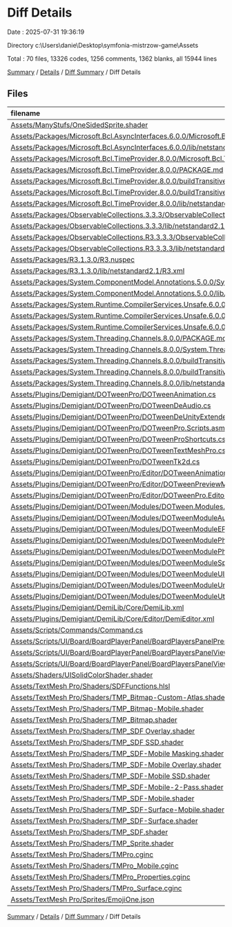 # Diff Details

Date : 2025-07-31 19:36:19

Directory c:\\Users\\danie\\Desktop\\symfonia-mistrzow-game\\Assets

Total : 70 files,  13326 codes, 1256 comments, 1362 blanks, all 15944 lines

[Summary](results.md) / [Details](details.md) / [Diff Summary](diff.md) / Diff Details

## Files
| filename | language | code | comment | blank | total |
| :--- | :--- | ---: | ---: | ---: | ---: |
| [Assets/ManyStufs/OneSidedSprite.shader](/Assets/ManyStufs/OneSidedSprite.shader) | UnityShader | 40 | 1 | 5 | 46 |
| [Assets/Packages/Microsoft.Bcl.AsyncInterfaces.6.0.0/Microsoft.Bcl.AsyncInterfaces.nuspec](/Assets/Packages/Microsoft.Bcl.AsyncInterfaces.6.0.0/Microsoft.Bcl.AsyncInterfaces.nuspec) | XML | 30 | 0 | 1 | 31 |
| [Assets/Packages/Microsoft.Bcl.AsyncInterfaces.6.0.0/lib/netstandard2.1/Microsoft.Bcl.AsyncInterfaces.xml](/Assets/Packages/Microsoft.Bcl.AsyncInterfaces.6.0.0/lib/netstandard2.1/Microsoft.Bcl.AsyncInterfaces.xml) | XML | 8 | 0 | 1 | 9 |
| [Assets/Packages/Microsoft.Bcl.TimeProvider.8.0.0/Microsoft.Bcl.TimeProvider.nuspec](/Assets/Packages/Microsoft.Bcl.TimeProvider.8.0.0/Microsoft.Bcl.TimeProvider.nuspec) | XML | 31 | 0 | 1 | 32 |
| [Assets/Packages/Microsoft.Bcl.TimeProvider.8.0.0/PACKAGE.md](/Assets/Packages/Microsoft.Bcl.TimeProvider.8.0.0/PACKAGE.md) | Markdown | 40 | 0 | 17 | 57 |
| [Assets/Packages/Microsoft.Bcl.TimeProvider.8.0.0/buildTransitive/net461/Microsoft.Bcl.TimeProvider.targets](/Assets/Packages/Microsoft.Bcl.TimeProvider.8.0.0/buildTransitive/net461/Microsoft.Bcl.TimeProvider.targets) | XML | 6 | 0 | 1 | 7 |
| [Assets/Packages/Microsoft.Bcl.TimeProvider.8.0.0/buildTransitive/netcoreapp2.0/Microsoft.Bcl.TimeProvider.targets](/Assets/Packages/Microsoft.Bcl.TimeProvider.8.0.0/buildTransitive/netcoreapp2.0/Microsoft.Bcl.TimeProvider.targets) | XML | 6 | 0 | 1 | 7 |
| [Assets/Packages/Microsoft.Bcl.TimeProvider.8.0.0/lib/netstandard2.0/Microsoft.Bcl.TimeProvider.xml](/Assets/Packages/Microsoft.Bcl.TimeProvider.8.0.0/lib/netstandard2.0/Microsoft.Bcl.TimeProvider.xml) | XML | 415 | 0 | 1 | 416 |
| [Assets/Packages/ObservableCollections.3.3.3/ObservableCollections.nuspec](/Assets/Packages/ObservableCollections.3.3.3/ObservableCollections.nuspec) | XML | 27 | 0 | 0 | 27 |
| [Assets/Packages/ObservableCollections.3.3.3/lib/netstandard2.1/ObservableCollections.xml](/Assets/Packages/ObservableCollections.3.3.3/lib/netstandard2.1/ObservableCollections.xml) | XML | 389 | 0 | 3 | 392 |
| [Assets/Packages/ObservableCollections.R3.3.3.3/ObservableCollections.R3.nuspec](/Assets/Packages/ObservableCollections.R3.3.3.3/ObservableCollections.R3.nuspec) | XML | 34 | 0 | 0 | 34 |
| [Assets/Packages/ObservableCollections.R3.3.3.3/lib/netstandard2.1/ObservableCollections.R3.xml](/Assets/Packages/ObservableCollections.R3.3.3.3/lib/netstandard2.1/ObservableCollections.R3.xml) | XML | 350 | 0 | 3 | 353 |
| [Assets/Packages/R3.1.3.0/R3.nuspec](/Assets/Packages/R3.1.3.0/R3.nuspec) | XML | 36 | 0 | 0 | 36 |
| [Assets/Packages/R3.1.3.0/lib/netstandard2.1/R3.xml](/Assets/Packages/R3.1.3.0/lib/netstandard2.1/R3.xml) | XML | 444 | 0 | 3 | 447 |
| [Assets/Packages/System.ComponentModel.Annotations.5.0.0/System.ComponentModel.Annotations.nuspec](/Assets/Packages/System.ComponentModel.Annotations.5.0.0/System.ComponentModel.Annotations.nuspec) | XML | 68 | 0 | 2 | 70 |
| [Assets/Packages/System.ComponentModel.Annotations.5.0.0/lib/netstandard2.1/System.ComponentModel.Annotations.xml](/Assets/Packages/System.ComponentModel.Annotations.5.0.0/lib/netstandard2.1/System.ComponentModel.Annotations.xml) | XML | 1,201 | 0 | 9 | 1,210 |
| [Assets/Packages/System.Runtime.CompilerServices.Unsafe.6.0.0/System.Runtime.CompilerServices.Unsafe.nuspec](/Assets/Packages/System.Runtime.CompilerServices.Unsafe.6.0.0/System.Runtime.CompilerServices.Unsafe.nuspec) | XML | 28 | 0 | 1 | 29 |
| [Assets/Packages/System.Runtime.CompilerServices.Unsafe.6.0.0/buildTransitive/netcoreapp2.0/System.Runtime.CompilerServices.Unsafe.targets](/Assets/Packages/System.Runtime.CompilerServices.Unsafe.6.0.0/buildTransitive/netcoreapp2.0/System.Runtime.CompilerServices.Unsafe.targets) | XML | 6 | 0 | 1 | 7 |
| [Assets/Packages/System.Runtime.CompilerServices.Unsafe.6.0.0/lib/netstandard2.0/System.Runtime.CompilerServices.Unsafe.xml](/Assets/Packages/System.Runtime.CompilerServices.Unsafe.6.0.0/lib/netstandard2.0/System.Runtime.CompilerServices.Unsafe.xml) | XML | 289 | 0 | 2 | 291 |
| [Assets/Packages/System.Threading.Channels.8.0.0/PACKAGE.md](/Assets/Packages/System.Threading.Channels.8.0.0/PACKAGE.md) | Markdown | 48 | 0 | 25 | 73 |
| [Assets/Packages/System.Threading.Channels.8.0.0/System.Threading.Channels.nuspec](/Assets/Packages/System.Threading.Channels.8.0.0/System.Threading.Channels.nuspec) | XML | 33 | 0 | 1 | 34 |
| [Assets/Packages/System.Threading.Channels.8.0.0/buildTransitive/net461/System.Threading.Channels.targets](/Assets/Packages/System.Threading.Channels.8.0.0/buildTransitive/net461/System.Threading.Channels.targets) | XML | 6 | 0 | 1 | 7 |
| [Assets/Packages/System.Threading.Channels.8.0.0/buildTransitive/netcoreapp2.0/System.Threading.Channels.targets](/Assets/Packages/System.Threading.Channels.8.0.0/buildTransitive/netcoreapp2.0/System.Threading.Channels.targets) | XML | 6 | 0 | 1 | 7 |
| [Assets/Packages/System.Threading.Channels.8.0.0/lib/netstandard2.1/System.Threading.Channels.xml](/Assets/Packages/System.Threading.Channels.8.0.0/lib/netstandard2.1/System.Threading.Channels.xml) | XML | 243 | 0 | 0 | 243 |
| [Assets/Plugins/Demigiant/DOTweenPro/DOTweenAnimation.cs](/Assets/Plugins/Demigiant/DOTweenPro/DOTweenAnimation.cs) | C# | 677 | 167 | 74 | 918 |
| [Assets/Plugins/Demigiant/DOTweenPro/DOTweenDeAudio.cs](/Assets/Plugins/Demigiant/DOTweenPro/DOTweenDeAudio.cs) | C# | 2 | 5 | 3 | 10 |
| [Assets/Plugins/Demigiant/DOTweenPro/DOTweenDeUnityExtended.cs](/Assets/Plugins/Demigiant/DOTweenPro/DOTweenDeUnityExtended.cs) | C# | 2 | 5 | 3 | 10 |
| [Assets/Plugins/Demigiant/DOTweenPro/DOTweenPro.Scripts.asmdef](/Assets/Plugins/Demigiant/DOTweenPro/DOTweenPro.Scripts.asmdef) | JSON | 6 | 0 | 1 | 7 |
| [Assets/Plugins/Demigiant/DOTweenPro/DOTweenProShortcuts.cs](/Assets/Plugins/Demigiant/DOTweenPro/DOTweenProShortcuts.cs) | C# | 55 | 21 | 15 | 91 |
| [Assets/Plugins/Demigiant/DOTweenPro/DOTweenTextMeshPro.cs](/Assets/Plugins/Demigiant/DOTweenPro/DOTweenTextMeshPro.cs) | C# | 674 | 279 | 85 | 1,038 |
| [Assets/Plugins/Demigiant/DOTweenPro/DOTweenTk2d.cs](/Assets/Plugins/Demigiant/DOTweenPro/DOTweenTk2d.cs) | C# | 160 | 70 | 18 | 248 |
| [Assets/Plugins/Demigiant/DOTweenPro/Editor/DOTweenAnimationInspector.cs](/Assets/Plugins/Demigiant/DOTweenPro/Editor/DOTweenAnimationInspector.cs) | C# | 684 | 25 | 56 | 765 |
| [Assets/Plugins/Demigiant/DOTweenPro/Editor/DOTweenPreviewManager.cs](/Assets/Plugins/Demigiant/DOTweenPro/Editor/DOTweenPreviewManager.cs) | C# | 218 | 17 | 31 | 266 |
| [Assets/Plugins/Demigiant/DOTweenPro/Editor/DOTweenPro.EditorScripts.asmdef](/Assets/Plugins/Demigiant/DOTweenPro/Editor/DOTweenPro.EditorScripts.asmdef) | JSON | 11 | 0 | 1 | 12 |
| [Assets/Plugins/Demigiant/DOTween/Modules/DOTween.Modules.asmdef](/Assets/Plugins/Demigiant/DOTween/Modules/DOTween.Modules.asmdef) | JSON | 3 | 0 | 1 | 4 |
| [Assets/Plugins/Demigiant/DOTween/Modules/DOTweenModuleAudio.cs](/Assets/Plugins/Demigiant/DOTween/Modules/DOTweenModuleAudio.cs) | C# | 94 | 80 | 25 | 199 |
| [Assets/Plugins/Demigiant/DOTween/Modules/DOTweenModuleEPOOutline.cs](/Assets/Plugins/Demigiant/DOTween/Modules/DOTweenModuleEPOOutline.cs) | C# | 109 | 18 | 20 | 147 |
| [Assets/Plugins/Demigiant/DOTween/Modules/DOTweenModulePhysics.cs](/Assets/Plugins/Demigiant/DOTween/Modules/DOTweenModulePhysics.cs) | C# | 137 | 60 | 20 | 217 |
| [Assets/Plugins/Demigiant/DOTween/Modules/DOTweenModulePhysics2D.cs](/Assets/Plugins/Demigiant/DOTween/Modules/DOTweenModulePhysics2D.cs) | C# | 125 | 51 | 18 | 194 |
| [Assets/Plugins/Demigiant/DOTween/Modules/DOTweenModuleSprite.cs](/Assets/Plugins/Demigiant/DOTween/Modules/DOTweenModuleSprite.cs) | C# | 63 | 17 | 14 | 94 |
| [Assets/Plugins/Demigiant/DOTween/Modules/DOTweenModuleUI.cs](/Assets/Plugins/Demigiant/DOTween/Modules/DOTweenModuleUI.cs) | C# | 390 | 203 | 70 | 663 |
| [Assets/Plugins/Demigiant/DOTween/Modules/DOTweenModuleUnityVersion.cs](/Assets/Plugins/Demigiant/DOTween/Modules/DOTweenModuleUnityVersion.cs) | C# | 254 | 99 | 37 | 390 |
| [Assets/Plugins/Demigiant/DOTween/Modules/DOTweenModuleUtils.cs](/Assets/Plugins/Demigiant/DOTween/Modules/DOTweenModuleUtils.cs) | C# | 123 | 27 | 18 | 168 |
| [Assets/Plugins/Demigiant/DemiLib/Core/DemiLib.xml](/Assets/Plugins/Demigiant/DemiLib/Core/DemiLib.xml) | XML | 230 | 0 | 2 | 232 |
| [Assets/Plugins/Demigiant/DemiLib/Core/Editor/DemiEditor.xml](/Assets/Plugins/Demigiant/DemiLib/Core/Editor/DemiEditor.xml) | XML | 2,405 | 0 | 1 | 2,406 |
| [Assets/Scripts/Commands/Command.cs](/Assets/Scripts/Commands/Command.cs) | C# | 4 | 0 | -1 | 3 |
| [Assets/Scripts/UI/Board/BoardPlayerPanel/BoardPlayersPanelPresenter.cs](/Assets/Scripts/UI/Board/BoardPlayerPanel/BoardPlayersPanelPresenter.cs) | C# | 41 | 0 | 1 | 42 |
| [Assets/Scripts/UI/Board/BoardPlayerPanel/BoardPlayersPanelView.cs](/Assets/Scripts/UI/Board/BoardPlayerPanel/BoardPlayersPanelView.cs) | C# | 7 | 0 | 2 | 9 |
| [Assets/Scripts/UI/Board/BoardPlayerPanel/BoardPlayersPanelViewModel.cs](/Assets/Scripts/UI/Board/BoardPlayerPanel/BoardPlayersPanelViewModel.cs) | C# | 5 | 0 | 1 | 6 |
| [Assets/Shaders/UISolidColorShader.shader](/Assets/Shaders/UISolidColorShader.shader) | UnityShader | 48 | 0 | 8 | 56 |
| [Assets/TextMesh Pro/Shaders/SDFFunctions.hlsl](/Assets/TextMesh%20Pro/Shaders/SDFFunctions.hlsl) | UnityShader | 130 | 18 | 31 | 179 |
| [Assets/TextMesh Pro/Shaders/TMP_Bitmap-Custom-Atlas.shader](/Assets/TextMesh%20Pro/Shaders/TMP_Bitmap-Custom-Atlas.shader) | UnityShader | 113 | 2 | 31 | 146 |
| [Assets/TextMesh Pro/Shaders/TMP_Bitmap-Mobile.shader](/Assets/TextMesh%20Pro/Shaders/TMP_Bitmap-Mobile.shader) | UnityShader | 123 | 3 | 30 | 156 |
| [Assets/TextMesh Pro/Shaders/TMP_Bitmap.shader](/Assets/TextMesh%20Pro/Shaders/TMP_Bitmap.shader) | UnityShader | 113 | 2 | 31 | 146 |
| [Assets/TextMesh Pro/Shaders/TMP_SDF Overlay.shader](/Assets/TextMesh%20Pro/Shaders/TMP_SDF%20Overlay.shader) | UnityShader | 253 | 4 | 70 | 327 |
| [Assets/TextMesh Pro/Shaders/TMP_SDF SSD.shader](/Assets/TextMesh%20Pro/Shaders/TMP_SDF%20SSD.shader) | UnityShader | 253 | 4 | 65 | 322 |
| [Assets/TextMesh Pro/Shaders/TMP_SDF-Mobile Masking.shader](/Assets/TextMesh%20Pro/Shaders/TMP_SDF-Mobile%20Masking.shader) | UnityShader | 198 | 10 | 51 | 259 |
| [Assets/TextMesh Pro/Shaders/TMP_SDF-Mobile Overlay.shader](/Assets/TextMesh%20Pro/Shaders/TMP_SDF-Mobile%20Overlay.shader) | UnityShader | 193 | 8 | 52 | 253 |
| [Assets/TextMesh Pro/Shaders/TMP_SDF-Mobile SSD.shader](/Assets/TextMesh%20Pro/Shaders/TMP_SDF-Mobile%20SSD.shader) | UnityShader | 82 | 4 | 21 | 107 |
| [Assets/TextMesh Pro/Shaders/TMP_SDF-Mobile-2-Pass.shader](/Assets/TextMesh%20Pro/Shaders/TMP_SDF-Mobile-2-Pass.shader) | UnityShader | 290 | 15 | 85 | 390 |
| [Assets/TextMesh Pro/Shaders/TMP_SDF-Mobile.shader](/Assets/TextMesh%20Pro/Shaders/TMP_SDF-Mobile.shader) | UnityShader | 192 | 8 | 51 | 251 |
| [Assets/TextMesh Pro/Shaders/TMP_SDF-Surface-Mobile.shader](/Assets/TextMesh%20Pro/Shaders/TMP_SDF-Surface-Mobile.shader) | UnityShader | 104 | 8 | 28 | 140 |
| [Assets/TextMesh Pro/Shaders/TMP_SDF-Surface.shader](/Assets/TextMesh%20Pro/Shaders/TMP_SDF-Surface.shader) | UnityShader | 123 | 4 | 33 | 160 |
| [Assets/TextMesh Pro/Shaders/TMP_SDF.shader](/Assets/TextMesh%20Pro/Shaders/TMP_SDF.shader) | UnityShader | 253 | 4 | 70 | 327 |
| [Assets/TextMesh Pro/Shaders/TMP_Sprite.shader](/Assets/TextMesh%20Pro/Shaders/TMP_Sprite.shader) | UnityShader | 111 | 0 | 21 | 132 |
| [Assets/TextMesh Pro/Shaders/TMPro.cginc](/Assets/TextMesh%20Pro/Shaders/TMPro.cginc) | UnityShader | 63 | 2 | 20 | 85 |
| [Assets/TextMesh Pro/Shaders/TMPro_Mobile.cginc](/Assets/TextMesh%20Pro/Shaders/TMPro_Mobile.cginc) | UnityShader | 129 | 2 | 35 | 166 |
| [Assets/TextMesh Pro/Shaders/TMPro_Properties.cginc](/Assets/TextMesh%20Pro/Shaders/TMPro_Properties.cginc) | UnityShader | 62 | 6 | 13 | 81 |
| [Assets/TextMesh Pro/Shaders/TMPro_Surface.cginc](/Assets/TextMesh%20Pro/Shaders/TMPro_Surface.cginc) | UnityShader | 75 | 7 | 18 | 100 |
| [Assets/TextMesh Pro/Sprites/EmojiOne.json](/Assets/TextMesh%20Pro/Sprites/EmojiOne.json) | JSON | 155 | 0 | 2 | 157 |

[Summary](results.md) / [Details](details.md) / [Diff Summary](diff.md) / Diff Details
